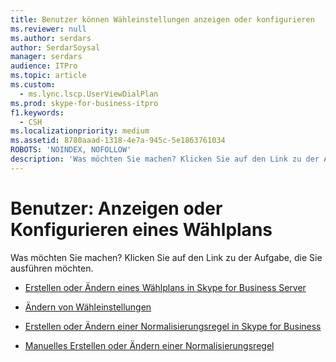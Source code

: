 ```yaml
---
title: Benutzer können Wähleinstellungen anzeigen oder konfigurieren
ms.reviewer: null
ms.author: serdars
author: SerdarSoysal
manager: serdars
audience: ITPro
ms.topic: article
ms.custom:
  - ms.lync.lscp.UserViewDialPlan
ms.prod: skype-for-business-itpro
f1.keywords:
  - CSH
ms.localizationpriority: medium
ms.assetid: 8780aaad-1318-4e7a-945c-5e1863761034
ROBOTS: 'NOINDEX, NOFOLLOW'
description: 'Was möchten Sie machen? Klicken Sie auf den Link zu der Aufgabe, die Sie ausführen möchten.'
---
```


# <a name="users-view-or-configure-dial-plan"></a>Benutzer: Anzeigen oder Konfigurieren eines Wählplans

Was möchten Sie machen? Klicken Sie auf den Link zu der Aufgabe, die Sie ausführen möchten.

- [Erstellen oder Ändern eines Wählplans in Skype for Business Server](../../../deploy/deploy-enterprise-voice/dial-plans.md)

- [Ändern von Wähleinstellungen](/previous-versions/office/lync-server-2013/lync-server-2013-modify-a-dial-plan)

- [Erstellen oder Ändern einer Normalisierungsregel in Skype for Business](../../../deploy/deploy-enterprise-voice/normalization-rules.md)

- [Manuelles Erstellen oder Ändern einer Normalisierungsregel](/previous-versions/office/lync-server-2013/lync-server-2013-create-or-modify-a-normalization-rule-manually)